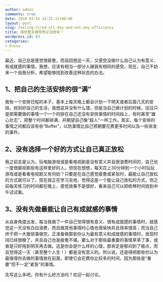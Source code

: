 ```yaml
---
author: admin
comments: true
date: 2010-03-25 14:15:21+00:00
layout: post
slug: feeling-tired-all-day-and-not-any-efficiency
title: 感觉整天疲劳而又没效率？
wordpress_id: 83
categories:
- Essay
---
```


最近，自己总是感觉很疲惫，而且回想这一天，又感觉没做什么自己认为有意义、有成就感的事情。我想，应该有相当一部分人跟我有相同的感受。现在，自己不妨来一个自我分析，希望能够找到改善这种状态的办法。

 

## 1、把自己的生活安排的很“满”

 

我有一个安排日程的本子，基本上每天晚上都会计划一下明天或者后面几天的安排。规划好自己的生活，我想这并没有什么错，但是当自己做计划的时候，往往只是把需要做的事情一个一个的排在自己还没有安排事情的时间段上，有时甚至“雄心壮志”，把整个时间都排满，并期望自己像“超人”一样工作。其实，每个安排的事情之间都应该有些“Buffer”，以防事情比自己预期要花费更多时间以及一些突发的事件。

 

## 2、没有选择一个好的方式让自己真正放松

 

我之前总是认为，玩电脑游戏或是看电视剧是没有意义并且很浪费时间的，自己也一度很鄙视那些有这样爱好的人。但现在想想，每天花上30分钟到一个小时玩玩游戏或是看看电视剧又有何妨？只要是在自己感觉疲惫或紧张时，最能让自己放松的方式就可以了。现在我正在学习吉他，觉得这是一个能让自己放松的方式，但之前每天练习的时间都在晚上，感觉效果不是很好，看来自己可以把练琴时间改到中午试试看。

 

## 3、没有先做最能让自己有成就感的事情

 

从自身角度出发，每当我做了一件自己觉得很有意义、很有成就感的事情时，就感觉这一天没有白白浪费，而且做其他事情时心情也很愉快并且效率很高；而当自己终于把一大推琐事做完，正准备做那些你认为最有意义和成就感的事情时，发现时间已经很晚了，并且自己也是疲惫不堪。要么对于那些最重要的事情草草了事，或者是只好拖到明天再去做。这是你会是什么样的心情，那肯定是郁闷到了极点，而且觉得这一天（甚至整个人生！）都是没有意义的。所以说，还是得把那些你认为最值得你去做的事情放在前面，即使它会花费你比较多的时间，因为那些是“重要”但不一定“紧急”的事情。

 

 

先写这么多吧，你有什么好方法吗？欢迎一起讨论。

